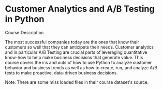# Customer Analytics and A/B Testing in Python

Course Description

The most successful companies today are the ones that know their customers so well that they can anticipate their needs. Customer analytics and in particular A/B Testing are crucial parts of leveraging quantitative know-how to help make business decisions that generate value. This course covers the ins and outs of how to use Python to analyze customer behavior and business trends as well as how to create, run, and analyze A/B tests to make proactive, data-driven business decisions.

Note: There are some miss loaded files in their course dataset's source.


